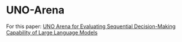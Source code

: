 # UNO-Arena
For this paper: [UNO Arena for Evaluating Sequential Decision-Making Capability of Large Language Models](https://arxiv.org/abs/2406.16382)
